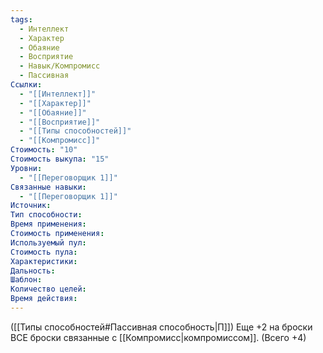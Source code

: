 ```yaml
---
tags:
  - Интеллект
  - Характер
  - Обаяние
  - Восприятие
  - Навык/Компромисс
  - Пассивная
Ссылки:
  - "[[Интеллект]]"
  - "[[Характер]]"
  - "[[Обаяние]]"
  - "[[Восприятие]]"
  - "[[Типы способностей]]"
  - "[[Компромисс]]"
Стоимость: "10"
Стоимость выкупа: "15"
Уровни:
  - "[[Переговорщик 1]]"
Связанные навыки:
  - "[[Переговорщик 1]]"
Источник:
Тип способности:
Время применения:
Стоимость применения:
Используемый пул:
Стоимость пула:
Характеристики:
Дальность:
Шаблон:
Количество целей:
Время действия:
---
```

([[Типы способностей#Пассивная способность|П]]) Еще +2 на броски ВСЕ броски связанные с [[Компромисс|компромиссом]].  (Всего +4)